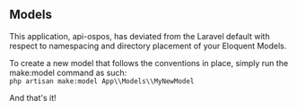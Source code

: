 ## Models
This application, api-ospos, has deviated from the Laravel default with respect to namespacing and directory placement of your Eloquent Models.

To create a new model that follows the conventions in place, simply run the make:model command as such:  
`php artisan make:model App\\Models\\MyNewModel`

And that's it!